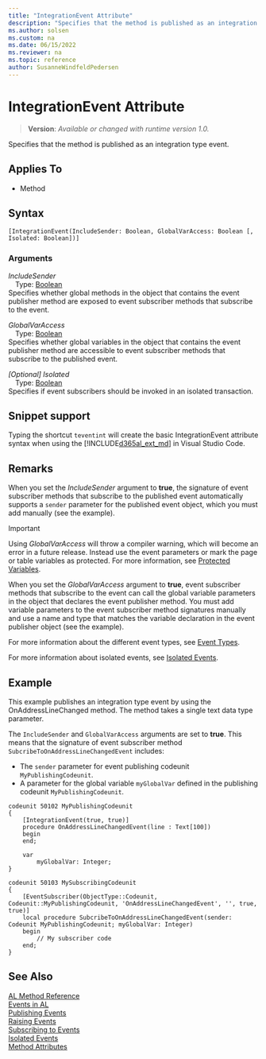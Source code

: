 ```yaml
---
title: "IntegrationEvent Attribute"
description: "Specifies that the method is published as an integration type event."
ms.author: solsen
ms.custom: na
ms.date: 06/15/2022
ms.reviewer: na
ms.topic: reference
author: SusanneWindfeldPedersen
---
```

[//]: # (START>DO_NOT_EDIT)
[//]: # (IMPORTANT:Do not edit any of the content between here and the END>DO_NOT_EDIT.)
[//]: # (Any modifications should be made in the .xml files in the ModernDev repo.)

# IntegrationEvent Attribute
> **Version**: _Available or changed with runtime version 1.0._

Specifies that the method is published as an integration type event.


## Applies To

- Method


## Syntax

```AL
[IntegrationEvent(IncludeSender: Boolean, GlobalVarAccess: Boolean [, Isolated: Boolean])]
```

### Arguments
*IncludeSender*  
&emsp;Type: [Boolean](../methods-auto/boolean/boolean-data-type.md)  
Specifies whether global methods in the object that contains the event publisher method are exposed to event subscriber methods that subscribe to the event.  

*GlobalVarAccess*  
&emsp;Type: [Boolean](../methods-auto/boolean/boolean-data-type.md)  
Specifies whether global variables in the object that contains the event publisher method are accessible to event subscriber methods that subscribe to the published event.  

*[Optional] Isolated*  
&emsp;Type: [Boolean](../methods-auto/boolean/boolean-data-type.md)  
Specifies if event subscribers should be invoked in an isolated transaction.  

[//]: # (IMPORTANT: END>DO_NOT_EDIT)

## Snippet support

Typing the shortcut `teventint` will create the basic IntegrationEvent attribute syntax when using the [!INCLUDE[d365al_ext_md](../../includes/d365al_ext_md.md)] in Visual Studio Code.

## Remarks

When you set the *IncludeSender* argument to **true**, the signature of event subscriber methods that subscribe to the published event automatically supports a `sender` parameter for the published event object, which you must add manually (see the example). 

> [!IMPORTANT]  
> Using *GlobalVarAccess* will throw a compiler warning, which will become an error in a future release. Instead use the event parameters or mark the page or table variables as protected. For more information, see [Protected Variables](../devenv-protected-variables.md).

When you set the *GlobalVarAccess* argument to **true**, event subscriber methods that subscribe to the event can call the global variable parameters in the object that declares the event publisher method. You must add variable parameters to the event subscriber method signatures manually and use a name and type that matches the variable declaration in the event publisher object (see the example).

For more information about the different event types, see [Event Types](../devenv-event-types.md).

For more information about isolated events, see [Isolated Events](../devenv-events-isolated.md).

## Example

This example publishes an integration type event by using the OnAddressLineChanged method. The method takes a single text data type parameter.

The `IncludeSender` and `GlobalVarAccess` arguments are set to **true**. This means that the signature of event subscriber method `SubcribeToOnAddressLineChangedEvent` includes:

- The `sender` parameter for event publishing codeunit `MyPublishingCodeunit`.
- A parameter for the global variable `myGlobalVar` defined in the publishing codeunit `MyPublishingCodeunit`.

```AL
codeunit 50102 MyPublishingCodeunit
{
    [IntegrationEvent(true, true)]
    procedure OnAddressLineChangedEvent(line : Text[100])
    begin
    end;

    var
        myGlobalVar: Integer;
}

codeunit 50103 MySubscribingCodeunit
{
    [EventSubscriber(ObjectType::Codeunit, Codeunit::MyPublishingCodeunit, 'OnAddressLineChangedEvent', '', true, true)]
    local procedure SubcribeToOnAddressLineChangedEvent(sender: Codeunit MyPublishingCodeunit; myGlobalVar: Integer)
    begin
        // My subscriber code
    end;
}
```

## See Also  
[AL Method Reference](../methods-auto/library.md)  
[Events in AL](../devenv-events-in-al.md)  
[Publishing Events](../devenv-publishing-events.md)   
[Raising Events](../devenv-raising-events.md)   
[Subscribing to Events](../devenv-subscribing-to-events.md)   
[Isolated Events](../devenv-events-isolated.md)  
[Method Attributes](devenv-method-attributes.md)